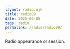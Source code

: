 ```yaml
---
layout: radio.njk
title: radio09
date: 2025-06-05
tags: radio
permalink: /radio/radio09/
---
```


Radio appearance or session.
